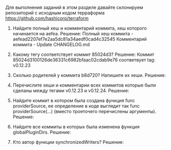 Для выполнения заданий в этом разделе давайте склонируем репозиторий с исходным кодом терраформа https://github.com/hashicorp/terraform

1. Найдите полный хеш и комментарий коммита, хеш которого начинается на aefea.
    Решение: 
    Полный хеш коммита -  aefead2207ef7e2aa5dc81a34aedf0cad4c32545
    Комментарий коммита - Update CHANGELOG.md
    
2. Какому тегу соответствует коммит 85024d3?
    Решение: 
    Коммит 85024d3100126de36331c6982bfaac02cdab9e76 соответвует tag: v0.12.23

3. Сколько родителей у коммита b8d720? Напишите их хеши.
    Решение: 
    
4. Перечислите хеши и комментарии всех коммитов которые были сделаны между тегами v0.12.23 и v0.12.24.
    Решение:
    
5. Найдите коммит в котором была создана функция func providerSource, ее определение в коде выглядит так func providerSource(...) (вместо троеточего перечислены аргументы).
    Решение: 

6. Найдите все коммиты в которых была изменена функция globalPluginDirs.
    Решение:
    
7. Кто автор функции synchronizedWriters?
    Решение: 

